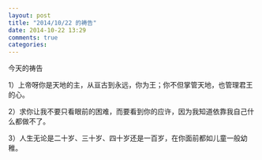 ```yaml
---
layout: post
title: "2014/10/22 的祷告"
date: 2014-10-22 13:29
comments: true
categories: 
---
```


今天的祷告

1）上帝呀你是天地的主，从亘古到永远，你为王；你不但掌管天地，也管理君王的心。

2）求你让我不要只看眼前的困难，而要看到你的应许，因为我知道依靠我自己什么都做不了。

3）人生无论是二十岁、三十岁、四十岁还是一百岁，在你面前都如儿童一般幼稚。
